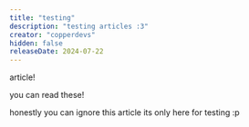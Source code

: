 ```yaml
---
title: "testing"
description: "testing articles :3"
creator: "copperdevs"
hidden: false
releaseDate: 2024-07-22
---
```


article!

you can read these!

honestly you can ignore this article its only here for testing :p